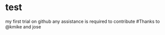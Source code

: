 # test
my first trial on github  any assistance is required to contribute 
#Thanks to @kmike and jose
